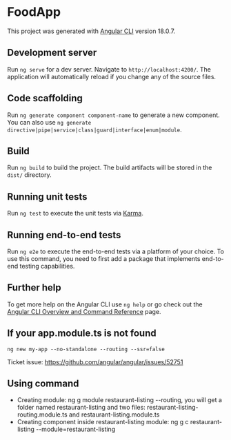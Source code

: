 # FoodApp

This project was generated with [Angular CLI](https://github.com/angular/angular-cli) version 18.0.7.

## Development server

Run `ng serve` for a dev server. Navigate to `http://localhost:4200/`. The application will automatically reload if you change any of the source files.

## Code scaffolding

Run `ng generate component component-name` to generate a new component. You can also use `ng generate directive|pipe|service|class|guard|interface|enum|module`.

## Build

Run `ng build` to build the project. The build artifacts will be stored in the `dist/` directory.

## Running unit tests

Run `ng test` to execute the unit tests via [Karma](https://karma-runner.github.io).

## Running end-to-end tests

Run `ng e2e` to execute the end-to-end tests via a platform of your choice. To use this command, you need to first add a package that implements end-to-end testing capabilities.

## Further help

To get more help on the Angular CLI use `ng help` or go check out the [Angular CLI Overview and Command Reference](https://angular.dev/tools/cli) page.

## If your app.module.ts is not found
```
ng new my-app --no-standalone --routing --ssr=false

```
Ticket issue: https://github.com/angular/angular/issues/52751

## Using command
- Creating module: ng g module restaurant-listing --routing, you will get a folder named restaurant-listing and two files: restaurant-listing-routing.module.ts and restaurant-listing.module.ts
- Creating component inside restaurant-listing module: ng g c restaurant-listing --module=restaurant-listing
